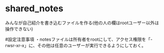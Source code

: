 # shared_notes
みんなが自己紹介を書き込むファイルを作る(他の人の欄はrootユーザー以外は操作できない)

#設定注意事項
・notesファイルは所有者をrootにして、アクセス権限を「-rwsr-xr-x」に、その他は任意のユーザーが実行できるようにしておく。